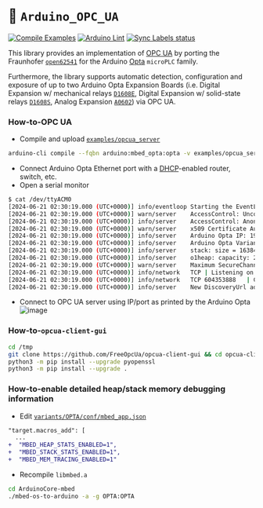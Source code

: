 :floppy_disk: `Arduino_OPC_UA`
==============================
[![Compile Examples](https://github.com/bcmi-labs/Arduino_OPC_UA/workflows/Compile%20Examples/badge.svg)](https://github.com/bcmi-labs/Arduino_OPC_UA/actions?workflow=Compile+Examples)
[![Arduino Lint](https://github.com/bcmi-labs/Arduino_OPC_UA/actions/workflows/arduino-lint.yml/badge.svg)](https://github.com/bcmi-labs/Arduino_OPC_UA/actions/workflows/arduino-lint.yml)
[![Sync Labels status](https://github.com/bcmi-labs/Arduino_OPC_UA/actions/workflows/sync-labels.yml/badge.svg)](https://github.com/bcmi-labs/Arduino_OPC_UA/actions/workflows/sync-labels.yml)

This library provides an implementation of [OPC UA](https://en.wikipedia.org/wiki/OPC_Unified_Architecture) by porting the Fraunhofer [`open62541`](https://github.com/open62541/open62541) for the Arduino [Opta](https://www.arduino.cc/pro/hardware-arduino-opta/) `microPLC` family.

Furthermore, the library supports automatic detection, configuration and exposure of up to two Arduino Opta Expansion Boards (i.e. Digital Expansion w/ mechanical relays [`D1608E`](https://store.arduino.cc/products/opta-ext-d1608e), Digital Expansion w/ solid-state relays [`D1608S`](https://store.arduino.cc/products/opta-ext-d1608e), Analog Expansion [`A0602`](https://store.arduino.cc/products/opta-ext-a0602)) via OPC UA.

### How-to-OPC UA
* Compile and upload [`examples/opcua_server`](examples/opcua_server/opcua_server.ino)
```bash
arduino-cli compile --fqbn arduino:mbed_opta:opta -v examples/opcua_server -u -p /dev/ttyACM0
```
* Connect Arduino Opta Ethernet port with a [DHCP](https://en.wikipedia.org/wiki/Dynamic_Host_Configuration_Protocol)-enabled router, switch, etc.
* Open a serial monitor
```bash
$ cat /dev/ttyACM0 
[2024-06-21 02:30:19.000 (UTC+0000)] info/eventloop	Starting the EventLoop
[2024-06-21 02:30:19.000 (UTC+0000)] warn/server	AccessControl: Unconfigured AccessControl. Users have all permissions.
[2024-06-21 02:30:19.000 (UTC+0000)] info/server	AccessControl: Anonymous login is enabled
[2024-06-21 02:30:19.000 (UTC+0000)] warn/server	x509 Certificate Authentication configured, but no encrypting SecurityPolicy. This can leak credentials on the network.
[2024-06-21 02:30:19.000 (UTC+0000)] info/server	Arduino Opta IP: 192.168.8.137
[2024-06-21 02:30:19.000 (UTC+0000)] info/server	Arduino Opta Variant: Arduino Opta WiFi
[2024-06-21 02:30:19.000 (UTC+0000)] info/server	stack: size = 16384 | free = 14936 | used = 1448 | max = 5124
[2024-06-21 02:30:19.000 (UTC+0000)] info/server	o1heap: capacity: 261984 | allocated: 66784 | peak_allocated: 68896
[2024-06-21 02:30:19.000 (UTC+0000)] warn/server	Maximum SecureChannels count not enough for the maximum Sessions count
[2024-06-21 02:30:19.000 (UTC+0000)] info/network	TCP	| Listening on all interfaces
[2024-06-21 02:30:19.000 (UTC+0000)] info/network	TCP 604353888	| Creating listen socket for "127.0.0.1" (with local hostname "192.168.8.137") on port 4840
[2024-06-21 02:30:19.000 (UTC+0000)] info/server	New DiscoveryUrl added: opc.tcp://192.168.8.137:4840
```
* Connect to OPC UA server using IP/port as printed by the Arduino Opta
![image](https://github.com/bcmi-labs/Arduino_OPC_UA/assets/3931733/ac153e79-6648-4808-9c4f-17aaf4305d89)

### How-to-`opcua-client-gui`
```bash
cd /tmp
git clone https://github.com/FreeOpcUa/opcua-client-gui && cd opcua-client-gui
python3 -m pip install --upgrade pyopenssl
python3 -m pip install --upgrade .
```

### How-to-enable detailed heap/stack memory debugging information
* Edit [`variants/OPTA/conf/mbed_app.json`](https://github.com/arduino/ArduinoCore-mbed/blob/main/variants/OPTA/conf/mbed_app.json)
```diff
"target.macros_add": [
  ...
+  "MBED_HEAP_STATS_ENABLED=1",
+  "MBED_STACK_STATS_ENABLED=1",
+  "MBED_MEM_TRACING_ENABLED=1"
```
* Recompile `libmbed.a`
```bash
cd ArduinoCore-mbed
./mbed-os-to-arduino -a -g OPTA:OPTA
```
